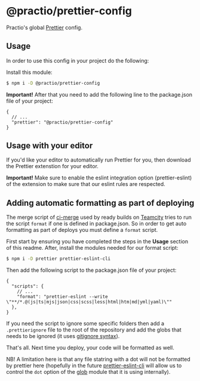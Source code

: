 # @practio/prettier-config

Practio's global [Prettier](https://prettier.io/) config.

## Usage

In order to use this config in your project do the following:

Install this module:

```bash
$ npm i -D @practio/prettier-config
```

**Important!** After that you need to add the following line to the package.json file of your project:

```jsonc
{
  // ...
  "prettier": "@practio/prettier-config"
}
```

## Usage with your editor

If you'd like your editor to automatically run Prettier for you, then download the Prettier extenstion for your editor. 

**Important!** Make sure to enable the eslint integration option (prettier-eslint) of the extension to make sure that our eslint rules are respected.

## Adding automatic formatting as part of deploying

The merge script of [ci-merge](https://github.com/practio/ci-merge) used by ready builds on [Teamcity](https://build.practio.com) tries to run the script `format` if one is defined in package.json. So in order to get auto formatting as part of deploys you must define a `format` script.

First start by ensuring you have completed the steps in the **Usage** section of this readme. After, install the modules needed for our format script:

```bash
$ npm i -D prettier prettier-eslint-cli
```

Then add the following script to the package.json file of your project:

```jsonc
{
  "scripts": {
    // ...
    "format": "prettier-eslint --write \"**/*.@(js|ts|mjs|json|css|scss|less|html|htm|md|yml|yaml)\""
  },
}
```

If you need the script to ignore some specific folders then add a `.prettierignore` file to the root of the repository and add the globs that needs to be ignored (it uses [gitignore syntax](https://git-scm.com/docs/gitignore#_pattern_format)).

That's all. Next time you deploy, your code will be formatted as well.

NB! A limitation here is that any file statring with a dot will not be formatted by prettier here (hopefully in the future [prettier-eslint-cli](https://github.com/prettier/prettier-eslint-cli) will allow us to control the `dot` option of the [glob](https://github.com/isaacs/node-glob) module that it is using internally).

